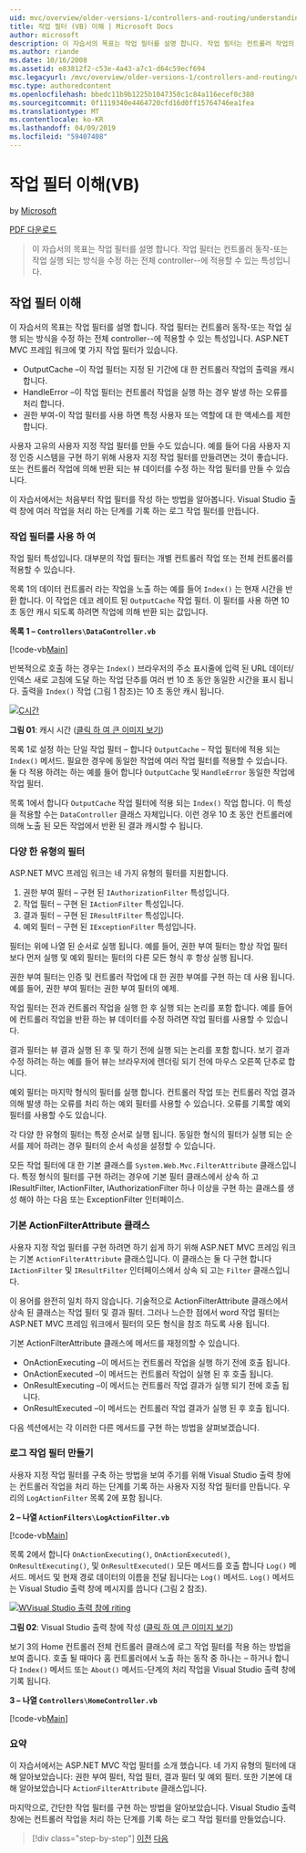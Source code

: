 ```yaml
---
uid: mvc/overview/older-versions-1/controllers-and-routing/understanding-action-filters-vb
title: 작업 필터 (VB) 이해 | Microsoft Docs
author: microsoft
description: 이 자습서의 목표는 작업 필터를 설명 합니다. 작업 필터는 컨트롤러 작업의 경우-또는 전체 컨트롤러에 적용할 수 있는 특성...
ms.author: riande
ms.date: 10/16/2008
ms.assetid: e83812f2-c53e-4a43-a7c1-d64c59ecf694
msc.legacyurl: /mvc/overview/older-versions-1/controllers-and-routing/understanding-action-filters-vb
msc.type: authoredcontent
ms.openlocfilehash: bbedc11b9b1225b1047350c1c84a116ecef0c380
ms.sourcegitcommit: 0f1119340e4464720cfd16d0ff15764746ea1fea
ms.translationtype: MT
ms.contentlocale: ko-KR
ms.lasthandoff: 04/09/2019
ms.locfileid: "59407408"
---
```

# <a name="understanding-action-filters-vb"></a>작업 필터 이해(VB)

by [Microsoft](https://github.com/microsoft)

[PDF 다운로드](http://download.microsoft.com/download/e/f/3/ef3f2ff6-7424-48f7-bdaa-180ef64c3490/ASPNET_MVC_Tutorial_14_VB.pdf)

> 이 자습서의 목표는 작업 필터를 설명 합니다. 작업 필터는 컨트롤러 동작-또는 작업 실행 되는 방식을 수정 하는 전체 controller--에 적용할 수 있는 특성입니다.


## <a name="understanding-action-filters"></a>작업 필터 이해

이 자습서의 목표는 작업 필터를 설명 합니다. 작업 필터는 컨트롤러 동작-또는 작업 실행 되는 방식을 수정 하는 전체 controller--에 적용할 수 있는 특성입니다. ASP.NET MVC 프레임 워크에 몇 가지 작업 필터가 있습니다.

- OutputCache –이 작업 필터는 지정 된 기간에 대 한 컨트롤러 작업의 출력을 캐시합니다.
- HandleError –이 작업 필터는 컨트롤러 작업을 실행 하는 경우 발생 하는 오류를 처리 합니다.
- 권한 부여-이 작업 필터를 사용 하면 특정 사용자 또는 역할에 대 한 액세스를 제한 합니다.

사용자 고유의 사용자 지정 작업 필터를 만들 수도 있습니다. 예를 들어 다음 사용자 지정 인증 시스템을 구현 하기 위해 사용자 지정 작업 필터를 만들려면는 것이 좋습니다. 또는 컨트롤러 작업에 의해 반환 되는 뷰 데이터를 수정 하는 작업 필터를 만들 수 있습니다.

이 자습서에서는 처음부터 작업 필터를 작성 하는 방법을 알아봅니다. Visual Studio 출력 창에 여러 작업을 처리 하는 단계를 기록 하는 로그 작업 필터를 만듭니다.

### <a name="using-an-action-filter"></a>작업 필터를 사용 하 여

작업 필터 특성입니다. 대부분의 작업 필터는 개별 컨트롤러 작업 또는 전체 컨트롤러를 적용할 수 있습니다.

목록 1의 데이터 컨트롤러 라는 작업을 노출 하는 예를 들어 `Index()` 는 현재 시간을 반환 합니다. 이 작업은 데코 레이트 된 `OutputCache` 작업 필터. 이 필터를 사용 하면 10 초 동안 캐시 되도록 하려면 작업에 의해 반환 되는 값입니다.

**목록 1 – `Controllers\DataController.vb`**

[!code-vb[Main](understanding-action-filters-vb/samples/sample1.vb)]

반복적으로 호출 하는 경우는 `Index()` 브라우저의 주소 표시줄에 입력 된 URL 데이터/인덱스 새로 고침에 도달 하는 작업 단추를 여러 번 10 초 동안 동일한 시간을 표시 됩니다. 출력을 `Index()` 작업 (그림 1 참조)는 10 초 동안 캐시 됩니다.


[![C시간](understanding-action-filters-vb/_static/image2.png)](understanding-action-filters-vb/_static/image1.png)

**그림 01**: 캐시 시간 ([클릭 하 여 큰 이미지 보기](understanding-action-filters-vb/_static/image3.png))


목록 1로 설정 하는 단일 작업 필터 – 합니다 `OutputCache` – 작업 필터에 적용 되는 `Index()` 메서드. 필요한 경우에 동일한 작업에 여러 작업 필터를 적용할 수 있습니다. 둘 다 적용 하려는 하는 예를 들어 합니다 `OutputCache` 및 `HandleError` 동일한 작업에 작업 필터.

목록 1에서 합니다 `OutputCache` 작업 필터에 적용 되는 `Index()` 작업 합니다. 이 특성을 적용할 수는 `DataController` 클래스 자체입니다. 이런 경우 10 초 동안 컨트롤러에 의해 노출 된 모든 작업에서 반환 된 결과 캐시할 수 됩니다.

### <a name="the-different-types-of-filters"></a>다양 한 유형의 필터

ASP.NET MVC 프레임 워크는 네 가지 유형의 필터를 지원합니다.

1. 권한 부여 필터 – 구현 된 `IAuthorizationFilter` 특성입니다.
2. 작업 필터 – 구현 된 `IActionFilter` 특성입니다.
3. 결과 필터 – 구현 된 `IResultFilter` 특성입니다.
4. 예외 필터 – 구현 된 `IExceptionFilter` 특성입니다.

필터는 위에 나열 된 순서로 실행 됩니다. 예를 들어, 권한 부여 필터는 항상 작업 필터 보다 먼저 실행 및 예외 필터는 필터의 다른 모든 형식 후 항상 실행 됩니다.

권한 부여 필터는 인증 및 컨트롤러 작업에 대 한 권한 부여를 구현 하는 데 사용 됩니다. 예를 들어, 권한 부여 필터는 권한 부여 필터의 예제.

작업 필터는 전과 컨트롤러 작업을 실행 한 후 실행 되는 논리를 포함 합니다. 예를 들어에 컨트롤러 작업을 반환 하는 뷰 데이터를 수정 하려면 작업 필터를 사용할 수 있습니다.

결과 필터는 뷰 결과 실행 된 후 및 하기 전에 실행 되는 논리를 포함 합니다. 보기 결과 수정 하려는 하는 예를 들어 뷰는 브라우저에 렌더링 되기 전에 마우스 오른쪽 단추로 합니다.

예외 필터는 마지막 형식의 필터를 실행 합니다. 컨트롤러 작업 또는 컨트롤러 작업 결과 의해 발생 하는 오류를 처리 하는 예외 필터를 사용할 수 있습니다. 오류를 기록할 예외 필터를 사용할 수도 있습니다.

각 다양 한 유형의 필터는 특정 순서로 실행 됩니다. 동일한 형식의 필터가 실행 되는 순서를 제어 하려는 경우 필터의 순서 속성을 설정할 수 있습니다.

모든 작업 필터에 대 한 기본 클래스를 `System.Web.Mvc.FilterAttribute` 클래스입니다. 특정 형식의 필터를 구현 하려는 경우에 기본 필터 클래스에서 상속 하 고 IResultFilter, IActionFilter, IAuthorizationFilter 하나 이상을 구현 하는 클래스를 생성 해야 하는 다음 또는 ExceptionFilter 인터페이스.

### <a name="the-base-actionfilterattribute-class"></a>기본 ActionFilterAttribute 클래스

사용자 지정 작업 필터를 구현 하려면 하기 쉽게 하기 위해 ASP.NET MVC 프레임 워크는 기본 `ActionFilterAttribute` 클래스입니다. 이 클래스는 둘 다 구현 합니다 `IActionFilter` 및 `IResultFilter` 인터페이스에서 상속 되 고는 `Filter` 클래스입니다.

이 용어를 완전히 일치 하지 않습니다. 기술적으로 ActionFilterAttribute 클래스에서 상속 된 클래스는 작업 필터 및 결과 필터. 그러나 느슨한 점에서 word 작업 필터는 ASP.NET MVC 프레임 워크에서 필터의 모든 형식을 참조 하도록 사용 됩니다.

기본 ActionFilterAttribute 클래스에 메서드를 재정의할 수 있습니다.

- OnActionExecuting –이 메서드는 컨트롤러 작업을 실행 하기 전에 호출 됩니다.
- OnActionExecuted –이 메서드는 컨트롤러 작업이 실행 된 후 호출 됩니다.
- OnResultExecuting –이 메서드는 컨트롤러 작업 결과가 실행 되기 전에 호출 됩니다.
- OnResultExecuted –이 메서드는 컨트롤러 작업 결과가 실행 된 후 호출 됩니다.

다음 섹션에서는 각 이러한 다른 메서드를 구현 하는 방법을 살펴보겠습니다.

### <a name="creating-a-log-action-filter"></a>로그 작업 필터 만들기

사용자 지정 작업 필터를 구축 하는 방법을 보여 주기를 위해 Visual Studio 출력 창에는 컨트롤러 작업을 처리 하는 단계를 기록 하는 사용자 지정 작업 필터를 만듭니다. 우리의 `LogActionFilter` 목록 2에 포함 됩니다.

**2 – 나열 `ActionFilters\LogActionFilter.vb`**

[!code-vb[Main](understanding-action-filters-vb/samples/sample2.vb)]

목록 2에서 합니다 `OnActionExecuting()`, `OnActionExecuted()`, `OnResultExecuting()`, 및 `OnResultExecuted()` 모든 메서드를 호출 합니다 `Log()` 메서드. 메서드 및 현재 경로 데이터의 이름을 전달 됩니다는 `Log()` 메서드. `Log()` 메서드는 Visual Studio 출력 창에 메시지를 씁니다 (그림 2 참조).


[![WVisual Studio 출력 창에 riting](understanding-action-filters-vb/_static/image5.png)](understanding-action-filters-vb/_static/image4.png)

**그림 02**: Visual Studio 출력 창에 작성 ([클릭 하 여 큰 이미지 보기](understanding-action-filters-vb/_static/image6.png))


보기 3의 Home 컨트롤러 전체 컨트롤러 클래스에 로그 작업 필터를 적용 하는 방법을 보여 줍니다. 호출 될 때마다 홈 컨트롤러에서 노출 하는 동작 중 하나는 – 하거나 합니다 `Index()` 메서드 또는 `About()` 메서드-단계의 처리 작업을 Visual Studio 출력 창에 기록 됩니다.

**3 – 나열 `Controllers\HomeController.vb`**

[!code-vb[Main](understanding-action-filters-vb/samples/sample3.vb)]

### <a name="summary"></a>요약

이 자습서에서는 ASP.NET MVC 작업 필터를 소개 했습니다. 네 가지 유형의 필터에 대해 알아보았습니다: 권한 부여 필터, 작업 필터, 결과 필터 및 예외 필터. 또한 기본에 대해 알아보았습니다 `ActionFilterAttribute` 클래스입니다.

마지막으로, 간단한 작업 필터를 구현 하는 방법을 알아보았습니다. Visual Studio 출력 창에는 컨트롤러 작업을 처리 하는 단계를 기록 하는 로그 작업 필터를 만들었습니다.

> [!div class="step-by-step"]
> [이전](asp-net-mvc-routing-overview-vb.md)
> [다음](improving-performance-with-output-caching-vb.md)
